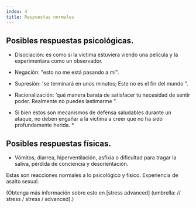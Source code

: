 ```yaml
---
index: 4
title: Respuestas normales
---
```

## Posibles respuestas psicológicas.

* Disociación: es como si la víctima estuviera viendo una película y la experimentara como
un observador.
* Negación: "esto no me está pasando a mí".
* Supresión: 'se terminará en unos minutos; Este no es el fin del mundo ".
* Racionalización: ‘qué manera barata de satisfacer tu necesidad de sentir poder.
Realmente no puedes lastimarme ".

* Si bien estos son mecanismos de defensa saludables durante un ataque, no deben engañar
a la víctima a creer que no ha sido profundamente herida. *

## Posibles respuestas físicas.

* Vómitos, diarrea, hiperventilación, asfixia o dificultad para tragar la saliva, pérdida de conciencia y desorientación.

Estas son reacciones normales a lo psicológico y físico.
Experiencia de asalto sexual.

(Obtenga más información sobre esto en [stress advanced] (umbrella: // stress / stress / advanced).)